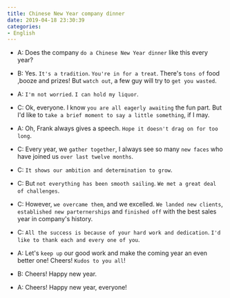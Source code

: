 ```yaml
---
title: Chinese New Year company dinner
date: 2019-04-18 23:30:39
categories:
- English
---
```


- A: Does the company `do a Chinese New Year dinner` like this every year?

- B: Yes. `It's a tradition`. `You're in for a treat`. There's `tons of` food ,booze and prizes! But `watch out`, a few guy will try to `get you wasted`.

- A: `I'm not worried`. `I can hold my liquor`.  

- C: Ok, everyone. I know `you are all eagerly awaiting` the fun part. But I'd like to `take a brief moment to say a little something`, if I may.

- A: Oh, Frank always gives a speech. `Hope it doesn't drag on for too long`. 

- C: Every year, we `gather together`, I always see so many `new faces` who have joined us `over last twelve months`. 
  
- C: `It shows our ambition and determination to grow`. 

- C: But `not everything has been smooth sailing`. `We met a great deal of challenges`.

- C: However, `we overcame them`, and we excelled. `We landed new clients`, `established new parternerships` and `finished off` with the best sales year in company's history. 

- C: `All the success is because of your hard work and dedication`. `I'd like to thank each and every one of you`.

- A: Let's `keep up` our good work and make the coming year an even better one! Cheers! `Kudos to you all`!

- B: Cheers! Happy new year.

- A: Cheers! Happy new year, everyone!